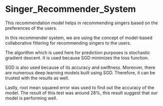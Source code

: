 # Singer_Recommender_System
This recommendation model helps in recommending singers based on the preferences of the users.

In this recommender system, we are using the concept of model-based collaborative filtering for recommending singers to the users.

The algorithm which is used here for prediction purposes is stochastic gradient descent. It is used because SGD minimizes the 
loss function.

SGD is also used because of its accuracy and swiftness. Moreover, there are numerous deep learning models built using SGD. Therefore,
it can be trusted with the results as well.

Lastly, root mean squared error was used to find out the accuracy of the model. The result of this test was around 28%, this result
suggest that our model is performing well.
